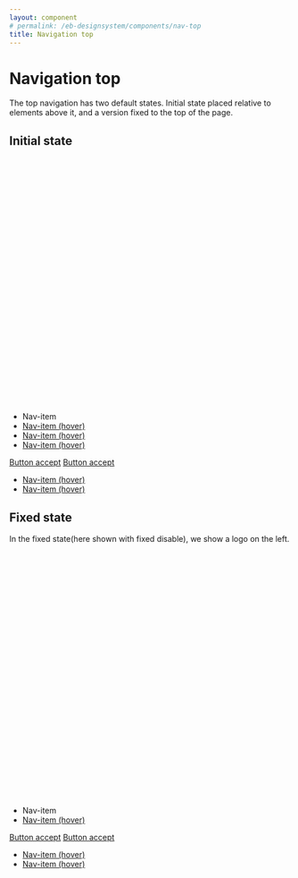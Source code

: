 ```yaml
---
layout: component
# permalink: /eb-designsystem/components/nav-top
title: Navigation top
---
```


# Navigation top

The top navigation has two default states. Initial state placed relative to elements above it, and a version fixed to the top of the page.

## Initial state

<div class="nav-top-stickybackground">
  <nav class="nav-top">
    <div class="nav-top-left">
      <a href="/" class="nav-brand nav-brand--left nav-top-show_when_fixed">
        <svg viewBox="0 0 40 35" class="eblogo-40px">
          <use xmlns:xlink="http://www.w3.org/1999/xlink" xlink:href="#ekstrabladet"></use>
        </svg>
      </a>
      <ul class="nav-list nav-top-left">
        <li class="nav-item">
          <label class="toggle-container">
            <span class="toggle toggle--icon">
              <input type="checkbox" hidden class="toggle-input" />
              <i class="toggle toggle-off fas fa-bars color--graa3"></i>
              <i class="toggle toggle-on far fa-times-circle color--reddark"></i>
            </span>
            <span>
                Nav-item
            </span>
          </label>
        </li>
        <li class="nav-item color--flash">
          <a href="#" class="nav-item-hover">
              Nav-item (hover)
          </a>
        </li>
        <li class="nav-item color--flash">
          <a href="#" class="nav-item-hover">
              Nav-item (hover)
          </a>
        </li>
        <li class="nav-item color--flash">
          <a href="#" class="nav-item-hover">
              Nav-item (hover)
          </a>
        </li>
      </ul>
    </div>
    <div class="nav-top-right">
      <a href="#" class="button button--solid button--accept">Button accept</a>
      <a href="#" class="button button--solid button--accept">Button accept</a>
      <ul class="nav-list nav-top-right">
        <li class="nav-item color--bruger">
          <a href="#" class="nav-item-hover">
              Nav-item (hover)
          </a>
        </li>
        <li class="nav-item color--bruger">
          <a href="#" class="nav-item-hover">
            <i class="fa fas fa-search"></i>
            <span>
              Nav-item (hover)
            </span>
          </a>
        </li>
        </ul>
    </div>
  </nav>
</div>

## Fixed state

In the fixed state(here shown with fixed disable), we show a logo on the left.

<div class="nav-top-stickybackground">
  <nav class="nav-top nav-top--fixed">
    <div class="nav-top-left">
      <a href="/" class="nav-brand nav-brand--left nav-top-show_when_fixed">
        <svg viewBox="0 0 40 35" class="eblogo-40px">
          <use xmlns:xlink="http://www.w3.org/1999/xlink" xlink:href="#ekstrabladet"></use>
        </svg>
      </a>
      <ul class="nav-list nav-top-left">
        <li class="nav-item">
          <label class="toggle-container">
            <span class="toggle toggle--icon">
              <input type="checkbox" hidden class="toggle-input" />
              <i class="toggle toggle-off fas fa-bars color--graa3"></i>
              <i class="toggle toggle-on far fa-times-circle color--reddark"></i>
            </span>
            <span>
                Nav-item
            </span>
          </label>
        </li>
        <li class="nav-item color--flash">
          <a href="#" class="nav-item-hover">
              Nav-item (hover)
          </a>
        </li>
      </ul>
    </div>
    <div class="nav-top-right">
      <a href="#" class="button button--solid button--accept">Button accept</a>
      <a href="#" class="button button--solid button--accept">Button accept</a>
      <ul class="nav-list nav-top-right">
        <li class="nav-item color--bruger">
          <a href="#" class="nav-item-hover">
              Nav-item (hover)
          </a>
        </li>
        <li class="nav-item color--bruger">
          <a href="#" class="nav-item-hover">
            <i class="fa fas fa-search"></i>
            <span>
              Nav-item (hover)
            </span>
          </a>
        </li>
        </ul>
    </div>
  </nav>
</div>
